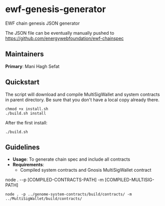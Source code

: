 # ewf-genesis-generator
EWF chain genesis JSON generator

The JSON file can be eventually manually pushed to https://github.com/energywebfoundation/ewf-chainspec

## Maintainers
**Primary**: Mani Hagh Sefat

## Quickstart
The script will download and compile MultiSigWallet and system contracts in parent directory. Be sure that you don't have a local copy already there.
```
chmod +x install.sh
./build.sh install
```
After the first install:
```
./build.sh
```

## Guidelines

- **Usage**:
   To generate chain spec and include all contracts
- **Requirements**:
   - Compiled system contracts and Gnosis MultiSigWallet contract

node . --p [COMPILED-CONTRACTS-PATH] -m [COMPILED-MULTISIG-PATH]
```
node . -p ../genome-system-contracts/build/contracts/ -m ../MultiSigWallet/build/contracts/
```
